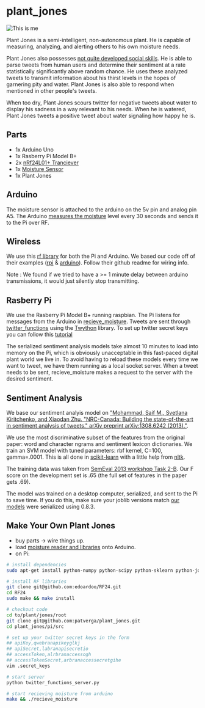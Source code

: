 # plant_jones

![This is me](https://pbs.twimg.com/profile_images/553022075774840832/MPafmt1D.jpeg)

Plant Jones is a semi-intelligent, non-autonomous plant. He is capable of measuring, analyzing, and alerting others to his own moisture needs. 

Plant Jones also possesses [not quite developed social skills](https://twitter.com/plant_jones). He is able to parse tweets from human users and determine their sentiment at a rate statistically significantly above random chance. He uses these analyzed tweets to transmit information about his thirst levels in the hopes of garnering pity and water. Plant Jones is also able to respond when mentioned in other people's tweets.

When too dry, Plant Jones scours twitter for negative tweets about water to display his sadness in a way relevant to his needs. When he is watered, Plant Jones tweets a positive tweet about water signaling how happy he is.

Parts
----
- 1x Arduino Uno
- 1x Rasberry Pi Model B+
- 2x [nRf24L01+ Tranciever](http://www.amazon.com/nRF24L01-Wireless-Transceiver-Arduino-Compatible/dp/B00E594ZX0/ref=pd_sim_indust_5?ie=UTF8&refRID=0R0NHSPAHRSCNGFA1PDN)
- 1x [Moisture Sensor](http://www.amazon.com/Arduino-compatible-Sensitivity-Moisture-Sensor/dp/B00AFCNR3U)
- 1x Plant Jones

Arduino
----
The moisture sensor is attached to the arduino on the 5v pin and analog pin A5. The Arduino [measures the moisture](arduino/src/moisture/moisture.ino) level every 30 seconds and sends it to the Pi over RF.

Wireless
----
We use this [rf library](https://github.com/edoardoo/RF24) for both the Pi and Arduino. We based our code off of their examples ([rpi](https://github.com/edoardoo/RF24/blob/master/examples_RPi/gettingstarted.cpp) &  [arduino](https://github.com/edoardoo/RF24/blob/master/examples/GettingStarted/GettingStarted.ino)). Follow their github readme for wiring info.

Note : We found if we tried to have a >= 1 minute delay between arduino transmissions, it would just silently stop transmitting.

Rasberry Pi
----
We use the Rasberry Pi Model B+ running raspbian. The Pi listens for messages from the Arduino in [recieve_moisture](pi/src/recieve_moisture.cpp). Tweets are sent through [twitter_functions](src/pi/twitter_functions_server.py) using the [Twython](https://github.com/ryanmcgrath/twython) library. To set up twitter secret keys you can follow this [tutorial](http://www.instructables.com/id/Raspberry-Pi-Twitterbot/)

The serialized sentiment analysis models take almost 10 minutes to load into memory on the Pi, which is obviously unacceptable in this fast-paced digital plant world we live in. To avoid having to reload these models every time we want to tweet, we have them running as a local socket server. When a tweet needs to be sent, recieve_moisture makes a request to the server with the desired sentiment.

Sentiment Analysis
----
We base our sentiment analyis model on ["Mohammad, Saif M., Svetlana Kiritchenko, and Xiaodan Zhu. "NRC-Canada: Building the state-of-the-art in sentiment analysis of tweets." arXiv preprint arXiv:1308.6242 (2013)."](http://www.umiacs.umd.edu/~saif/WebPages/Abstracts/NRC-SentimentAnalysis.htm). 
    
We use the most discriminative subset of the features from the original paper: word and character ngrams and sentiment lexicon dictionaries. We train an SVM model with tuned parameters: rbf kernel, C=100, gamma=.0001. This is all done in [scikit-learn](http://scikit-learn.org/stable/) with a little help from [nltk](http://www.nltk.org/).

The training data was taken from [SemEval 2013 workshop Task 2-B](http://www.cs.york.ac.uk/semeval-2013/task2/index.php?id=data). Our F score on the development set is .65 (the full set of features in the paper gets .69).

The model was trained on a desktop computer, serialized, and sent to the Pi to save time. If you do this, make sure your joblib versions match [our models](pi/src/sentiment_analysis/saved_model) were serialized using 0.8.3.

Make Your Own Plant Jones
----
- buy parts -> wire things up.
- load [moisture reader and libraries](arduino/src/) onto Arduino.
- on Pi:
```bash
# install dependencies
sudo apt-get install python-numpy python-scipy python-sklearn python-joblib

# install RF libraries
git clone git@github.com:edoardoo/RF24.git
cd RF24
sudo make && make install

# checkout code
cd to/plant/jones/root
git clone git@github.com:patverga/plant_jones.git
cd plant_jones/pi/src

# set up your twitter secret keys in the form
## apiKey,qwebranapikeyglkj
## apiSecret,labranapisecretio
## accessToken,alrbranaccessogh
## accessTokenSecret,arbranaccessecretgihe
vim .secret_keys

# start server
python twitter_functions_server.py

# start recieving moisture from arduino
make && ./recieve_moisture
